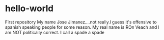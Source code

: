 # hello-world
First repository
My name Jose Jimanez....not really.I guess it's offensive to spanish speaking people for some reason.
My real name is ROn Veach and I am NOT politically correct. I call a spade a spade
